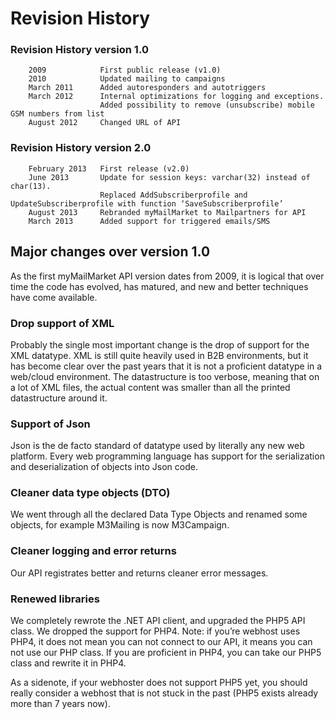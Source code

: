 # Revision History

### Revision History version 1.0 ###


		2009 			First public release (v1.0) 
		2010 			Updated mailing to campaigns 
		March 2011 		Added autoresponders and autotriggers
		March 2012		Internal optimizations for logging and exceptions. 
						Added possibility to remove (unsubscribe) mobile GSM numbers from list
		August 2012		Changed URL of API 

### Revision History version 2.0 ###

		February 2013 	First release (v2.0)
		June 2013	 	Update for session keys: varchar(32) instead of char(13). 
						Replaced AddSubscriberprofile and UpdateSubscriberprofile with function ‘SaveSubscriberprofile’
		August 2013 	Rebranded myMailMarket to Mailpartners for API
		March 2013		Added support for triggered emails/SMS

## Major changes over version 1.0

As the first myMailMarket API version dates from 2009, it is logical that over time the code has evolved, has matured, and new and better techniques have come available.   

### Drop support of XML ###

Probably the single most important change is the drop of support for the XML datatype. XML is still quite heavily used in B2B environments, but it has become clear over the past years that it is not a proficient datatype in a web/cloud environment. The datastructure is too verbose, meaning that on a lot of XML files, the actual content was smaller than all the printed datastructure around it.

### Support of Json ###

Json is the de facto standard of datatype used by literally any new web platform. Every web programming language has support for the serialization and deserialization of objects into Json code.

### Cleaner data type objects (DTO) ###

We went through all the declared Data Type Objects and renamed some objects, for example M3Mailing is now M3Campaign. 

### Cleaner logging and error returns ###

Our API registrates better and returns cleaner error messages. 

### Renewed libraries ###

We completely rewrote the .NET API client, and upgraded the PHP5 API class. We dropped the support for PHP4. Note: if you’re webhost uses PHP4, it does not mean you can not connect to our API, it means you can not use our PHP class. If you are proficient in PHP4, you can take our PHP5 class and rewrite it in PHP4.  

As a sidenote, if your webhoster does not support PHP5 yet, you should really consider a webhost that is not stuck in the past (PHP5 exists already more than 7 years now).

